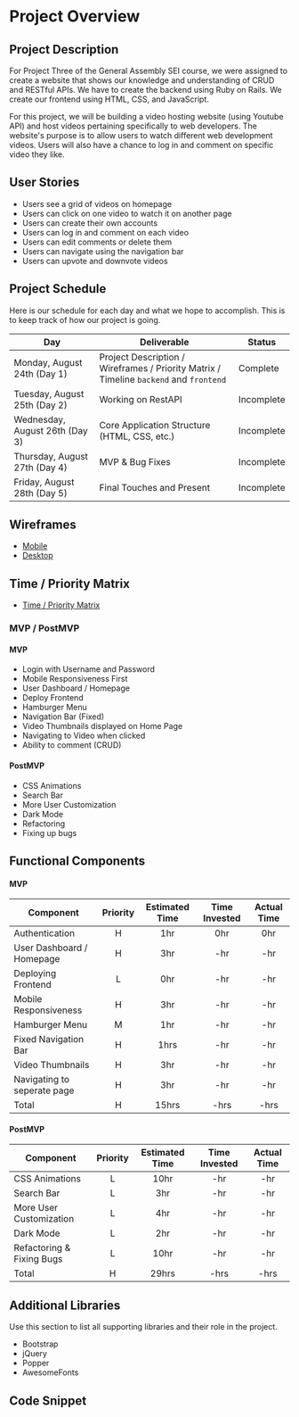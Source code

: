 # Project Overview

## Project Description

For Project Three of the General Assembly SEI course, we were assigned to create a website that shows our knowledge and understanding of CRUD and RESTful APIs. We have to create the backend using Ruby on Rails. We create our frontend using HTML, CSS, and JavaScript.

For this project, we will be building a video hosting website (using Youtube API) and host videos pertaining specifically to web developers. The website's purpose is to allow users to watch different web development videos. Users will also have a chance to log in and comment on specific video they like. 

## User Stories

- Users see a grid of videos on homepage
- Users can click on one video to watch it on another page
- Users can create their own accounts
- Users can log in and comment on each video
- Users can edit comments or delete them
- Users can navigate using the navigation bar
- Users can upvote and downvote videos

## Project Schedule

Here is our schedule for each day and what we hope to accomplish. This is to keep track of how our project is going.

|  Day | Deliverable | Status
|---|---| ---|
|Monday, August 24th (Day 1)| Project Description / Wireframes / Priority Matrix / Timeline `backend` and `frontend` | Complete
|Tuesday, August 25th (Day 2)| Working on RestAPI | Incomplete
|Wednesday, August 26th (Day 3)| Core Application Structure (HTML, CSS, etc.) | Incomplete
|Thursday, August 27th (Day 4)| MVP & Bug Fixes | Incomplete
|Friday, August 28th (Day 5)| Final Touches and Present | Incomplete

## Wireframes

- [Mobile](https://res.cloudinary.com/dpggcudix/image/upload/v1598051059/Screen_Shot_2020-08-21_at_7.03.51_PM_y3anyn.png)
- [Desktop](https://res.cloudinary.com/dpggcudix/image/upload/v1598051059/Screen_Shot_2020-08-21_at_7.03.36_PM_mjwsgq.png)


## Time / Priority Matrix 

- [Time / Priority Matrix](https://res.cloudinary.com/dpggcudix/image/upload/v1598048081/Screen_Shot_2020-08-21_at_6.14.31_PM_tdxcxn.png)

### MVP / PostMVP

#### MVP 

- Login with Username and Password
- Mobile Responsiveness First
- User Dashboard / Homepage
- Deploy Frontend
- Hamburger Menu 
- Navigation Bar (Fixed)
- Video Thumbnails displayed on Home Page
- Navigating to Video when clicked
- Ability to comment (CRUD)

#### PostMVP 

- CSS Animations
- Search Bar
- More User Customization
- Dark Mode
- Refactoring
- Fixing up bugs

## Functional Components

#### MVP
| Component | Priority | Estimated Time | Time Invested | Actual Time |
| --- | :---: |  :---: | :---: | :---: |
| Authentication | H | 1hr | 0hr | 0hr|
| User Dashboard / Homepage | H | 3hr | -hr | -hr|
| Deploying Frontend | L | 0hr | -hr | -hr|
| Mobile Responsiveness | H | 3hr| -hr | -hr |
| Hamburger Menu | M | 1hr | -hr | -hr|
| Fixed Navigation Bar | H | 1hrs| -hr | -hr |
| Video Thumbnails | H | 3hr | -hr | -hr|
| Navigating to seperate page | H | 3hr | -hr | -hr|
| Total | H | 15hrs| -hrs | -hrs |

#### PostMVP
| Component | Priority | Estimated Time | Time Invested | Actual Time |
| --- | :---: |  :---: | :---: | :---: |
| CSS Animations | L | 10hr | -hr | -hr|
| Search Bar | L | 3hr | -hr | -hr|
| More User Customization | L | 4hr | -hr | -hr|
| Dark Mode | L | 2hr | -hr | -hr|
| Refactoring & Fixing Bugs | L | 10hr | -hr | -hr|
| Total | H | 29hrs| -hrs | -hrs |

## Additional Libraries
 Use this section to list all supporting libraries and their role in the project. 
 
 - Bootstrap
 - jQuery
 - Popper
 - AwesomeFonts

## Code Snippet